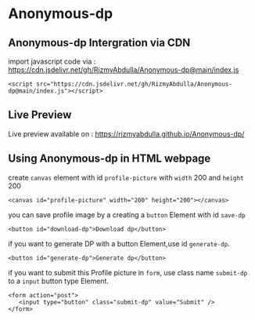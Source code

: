 # Anonymous-dp

## Anonymous-dp Intergration via CDN

import javascript code via : https://cdn.jsdelivr.net/gh/RizmyAbdulla/Anonymous-dp@main/index.js

```<script src="https://cdn.jsdelivr.net/gh/RizmyAbdulla/Anonymous-dp@main/index.js"></script>```

## Live Preview

Live preview available on : https://rizmyabdulla.github.io/Anonymous-dp/

## Using Anonymous-dp in HTML webpage

create `canvas` element with id `profile-picture` with `width` 200 and `height` 200

```<canvas id="profile-picture" width="200" height="200"></canvas>```

you can save profile image by a creating a `button` Element with id `save-dp`

```<button id="download-dp">Download dp</button>```

if you want to generate DP with a button Element,use id `generate-dp`.

```<button id="generate-dp">Generate dp</button>```

if you want to submit this Profile picture in `form`, use class name `submit-dp` to a `input` button type Element.

```
<form action="post">
   <input type="button" class="submit-dp" value="Submit" />
</form>
```

